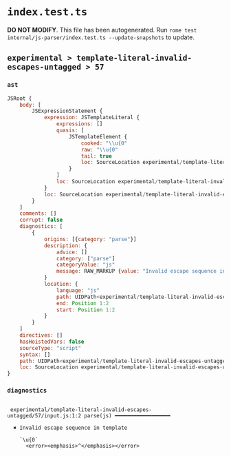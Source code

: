 # `index.test.ts`

**DO NOT MODIFY**. This file has been autogenerated. Run `rome test internal/js-parser/index.test.ts --update-snapshots` to update.

## `experimental > template-literal-invalid-escapes-untagged > 57`

### `ast`

```javascript
JSRoot {
	body: [
		JSExpressionStatement {
			expression: JSTemplateLiteral {
				expressions: []
				quasis: [
					JSTemplateElement {
						cooked: "\\u{0"
						raw: "\\u{0"
						tail: true
						loc: SourceLocation experimental/template-literal-invalid-escapes-untagged/57/input.js 1:1-1:5
					}
				]
				loc: SourceLocation experimental/template-literal-invalid-escapes-untagged/57/input.js 1:0-1:6
			}
			loc: SourceLocation experimental/template-literal-invalid-escapes-untagged/57/input.js 1:0-1:6
		}
	]
	comments: []
	corrupt: false
	diagnostics: [
		{
			origins: [{category: "parse"}]
			description: {
				advice: []
				category: ["parse"]
				categoryValue: "js"
				message: RAW_MARKUP {value: "Invalid escape sequence in template"}
			}
			location: {
				language: "js"
				path: UIDPath<experimental/template-literal-invalid-escapes-untagged/57/input.js>
				end: Position 1:2
				start: Position 1:2
			}
		}
	]
	directives: []
	hasHoistedVars: false
	sourceType: "script"
	syntax: []
	path: UIDPath<experimental/template-literal-invalid-escapes-untagged/57/input.js>
	loc: SourceLocation experimental/template-literal-invalid-escapes-untagged/57/input.js 1:0-1:6
}
```

### `diagnostics`

```

 experimental/template-literal-invalid-escapes-untagged/57/input.js:1:2 parse(js) ━━━━━━━━━━━━━━━━━━

  ✖ Invalid escape sequence in template

    `\u{0`
      <error><emphasis>^</emphasis></error>


```
